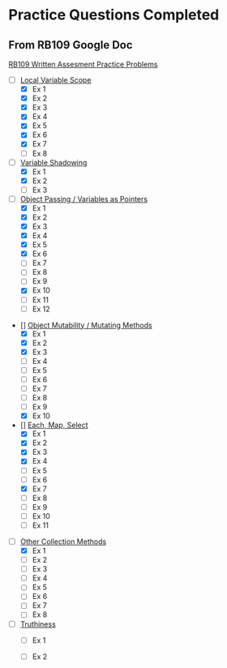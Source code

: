 # Practice Questions Completed

## From RB109 Google Doc

[RB109 Written Assesment Practice Problems](https://docs.google.com/document/d/16XteFXEm3lFbcavrXDZs45rNEc1iBxSYC8e4pLhT0Rw/edit#)

- [ ] [Local Variable Scope](./questions_109.md#local-variable-scope)
  - [x] Ex 1
  - [x] Ex 2
  - [x] Ex 3
  - [x] Ex 4
  - [x] Ex 5
  - [x] Ex 6
  - [x] Ex 7
  - [ ] Ex 8
- [ ] [Variable Shadowing](./questions_109.md#variable-shadowing)
  - [x] Ex 1
  - [x] Ex 2
  - [ ] Ex 3
- [ ] [Object Passing / Variables as Pointers](./questions_109.md#object-passing--variables-as-pointers)
  - [x] Ex 1
  - [x] Ex 2
  - [x] Ex 3
  - [x] Ex 4
  - [x] Ex 5
  - [x] Ex 6
  - [ ] Ex 7
  - [ ] Ex 8
  - [ ] Ex 9
  - [x] Ex 10
  - [ ] Ex 11
  - [ ] Ex 12
- [] [Object Mutability / Mutating Methods](./questions_109.md#object-mutability--mutating-methods)
  - [x] Ex 1
  - [x] Ex 2
  - [x] Ex 3
  - [ ] Ex 4
  - [ ] Ex 5
  - [ ] Ex 6
  - [ ] Ex 7
  - [ ] Ex 8
  - [ ] Ex 9
  - [x] Ex 10
- [] [Each, Map, Select](./questions_109.md#each-map-and-select)
  - [x] Ex 1
  - [x] Ex 2
  - [x] Ex 3
  - [x] Ex 4
  - [ ] Ex 5
  - [ ] Ex 6
  - [x] Ex 7
  - [ ] Ex 8
  - [ ] Ex 9
  - [ ] Ex 10
  - [ ] Ex 11
- [ ] [Other Collection Methods](./questions_109.md#other-collection-methods)
  - [x] Ex 1
  - [ ] Ex 2
  - [ ] Ex 3
  - [ ] Ex 4
  - [ ] Ex 5
  - [ ] Ex 6
  - [ ] Ex 7
  - [ ] Ex 8
- [ ] [Truthiness](./questions_109.md#truthiness)
  - [ ] Ex 1
  - [ ] Ex 2
  